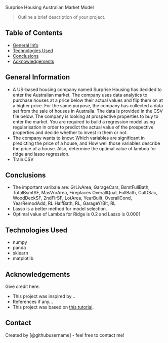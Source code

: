 Surprise Housing Australian Market Model
> Outline a brief description of your project.


## Table of Contents
* [General Info](#general-information)
* [Technologies Used](#technologies-used)
* [Conclusions](#conclusions)
* [Acknowledgements](#acknowledgements)

<!-- You can include any other section that is pertinent to your problem -->

## General Information
- A US-based housing company named Surprise Housing has decided to enter the Australian market. The company uses data analytics to purchase houses at a price below their actual values and flip them on at a higher price. For the same purpose, the company has collected a data set from the sale of houses in Australia. The data is provided in the CSV file below.
The company is looking at prospective properties to buy to enter the market. You are required to build a regression model using regularisation in order to predict the actual value of the prospective properties and decide whether to invest in them or not.
- The company wants to know:
Which variables are significant in predicting the price of a house, and
How well those variables describe the price of a house.
Also, determine the optimal value of lambda for ridge and lasso regression.
- Train.CSV

<!-- You don't have to answer all the questions - just the ones relevant to your project. -->

## Conclusions
- The important varibale are: GrLivArea, GarageCars, BsmtFullBath, TotalBsmtSF, MasVnrArea, Fireplaces
OverallQual, FullBath, CulDSac, WoodDeckSF, 2ndFlrSF, LotArea, YearBuilt, OverallCond, YearRemodAdd, RL
HalfBath, RL, GarageYrBlt, RL
- Lasso is a better method for model selection.
- Optimal value of Lambda for Ridge is 0.2 and Lasso is 0.0001



<!-- You don't have to answer all the questions - just the ones relevant to your project. -->


## Technologies Used
- numpy
- panda
- sklearn
- matplotlib

<!-- As the libraries versions keep on changing, it is recommended to mention the version of library used in this project -->

## Acknowledgements
Give credit here.
- This project was inspired by...
- References if any...
- This project was based on [this tutorial](https://www.example.com).


## Contact
Created by [@githubusername] - feel free to contact me!


<!-- Optional -->
<!-- ## License -->
<!-- This project is open source and available under the [... License](). -->

<!-- You don't have to include all sections - just the one's relevant to your project -->